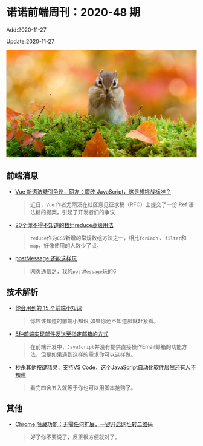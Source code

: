 <!--
 * @Description: 2020-48
 * @Author: zoeblow
 * @Email: wangfuyuan@nnuo.com
 * @Date: 2020-07-17 19:10:48
 * @LastEditors: zoeblow
 * @LastEditTime: 2020-11-27 14:43:57
 * @FilePath: \nuofe-weekly\2020\weekly-48.md
 -->

# 诺诺前端周刊：2020-48 期

Add:2020-11-27

Update:2020-11-27

![202048](../images/2020/202048.jpg)

## 前端消息

- [Vue 新语法糖引争议，网友：魔改 JavaScript，这是想挑战标准？](https://mp.weixin.qq.com/s/5qoeRQ7hnszFxzWMVf8UYQ)

  > 近日，`Vue` 作者尤雨溪在社区意见征求稿（RFC）上提交了一份 Ref 语法糖的提案，引起了开发者们的争议

- [20个你不得不知道的数组reduce高级用法](https://mp.weixin.qq.com/s/YhCfUljr7E6KWE-bdmHhYA)

  > `reduce`作为`ES5`新增的常规数组方法之一，相比`forEach` 、`filter`和`map`，好像使用的人数少了点。

- [postMessage 还能这样玩](https://mp.weixin.qq.com/s/v7jYFad0Ovcm0xE7iPGP2w)

  > 网页通信之，我的`postMessage`玩的6

## 技术解析

- [你会用到的 15 个前端小知识](https://juejin.cn/post/6898168495591292942)

  > 你应该知道的前端小知识,如果你还不知道那就赶紧看。

- [5种前端实现邮件发送至指定邮箱的方式](https://mp.weixin.qq.com/s/FMJH1fJIc4SforrxiiVEFg)

  > 在前端开发中，`JavaScript`并没有提供直接操作Email邮箱的功能方法，但是如果遇到这样的需求你可以这样做。

- [秒杀其他按键精灵，支持VS Code，这个JavaScript自动化软件居然还有人不知道](https://mp.weixin.qq.com/s/L9SwYF_erVp3P1gl6ph8Yw)

  > 看完四舍五入就等于你也可以用脚本抢购了。

## 其他

- [Chrome 隐藏功能：无需任何扩展，一键开启网址转二维码](https://mp.weixin.qq.com/s/1VLvUJHwoQWZ2mfpSyikJA)

  > 好了你不要说了，反正很方便就对了。
